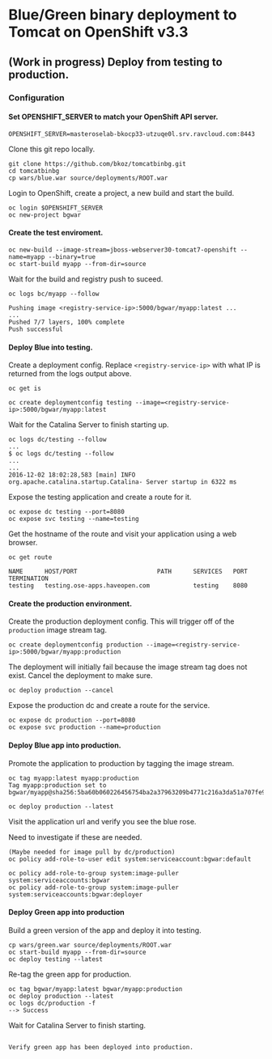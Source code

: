 # Blue/Green binary deployment to Tomcat on OpenShift v3.3

## (Work in progress) Deploy from testing to production.

### Configuration

#### Set OPENSHIFT_SERVER to match your OpenShift API server.

```
OPENSHIFT_SERVER=masteroselab-bkocp33-utzuqe0l.srv.ravcloud.com:8443
```
Clone this git repo locally.

```
git clone https://github.com/bkoz/tomcatbinbg.git
cd tomcatbinbg
cp wars/blue.war source/deployments/ROOT.war
```
Login to OpenShift, create a project, a new build and start the build.

```
oc login $OPENSHIFT_SERVER
oc new-project bgwar
```

#### Create the test enviroment.
```
oc new-build --image-stream=jboss-webserver30-tomcat7-openshift --name=myapp --binary=true
oc start-build myapp --from-dir=source
```

Wait for the build and registry push to suceed.

`oc logs bc/myapp --follow`

```
Pushing image <registry-service-ip>:5000/bgwar/myapp:latest ...
...
Pushed 7/7 layers, 100% complete
Push successful
```
#### Deploy Blue into testing.

Create a deployment config. Replace `<registry-service-ip>`
with what IP is returned from the logs output above.

```
oc get is

oc create deploymentconfig testing --image=<registry-service-ip>:5000/bgwar/myapp:latest
```

Wait for the Catalina Server to finish starting up.

```
oc logs dc/testing --follow
...
$ oc logs dc/testing --follow
...
...
2016-12-02 18:02:28,583 [main] INFO  org.apache.catalina.startup.Catalina- Server startup in 6322 ms
```

Expose the testing application and create a route for it.

```
oc expose dc testing --port=8080
oc expose svc testing --name=testing 
```
Get the hostname of the route and visit your application using a web browser.

```
oc get route
```
```
NAME      HOST/PORT                      PATH      SERVICES   PORT      TERMINATION
testing   testing.ose-apps.haveopen.com            testing    8080      
```

#### Create the production environment.

Create the production deployment config. This will trigger off of the `production` image stream tag. 

```
oc create deploymentconfig production --image=<registry-service-ip>:5000/bgwar/myapp:production
```
The deployment will initially fail because the image stream tag does not exist. Cancel the deployment 
to make sure.
```
oc deploy production --cancel
```

Expose the production dc and create a route for the service.

```
oc expose dc production --port=8080
oc expose svc production --name=production 
```
#### Deploy Blue app into production.

Promote the application to production by tagging the image stream.
```
oc tag myapp:latest myapp:production
Tag myapp:production set to bgwar/myapp@sha256:5ba60b060226456754ba2a37963209b4771c216a3da51a707fe919c620d999f8.

oc deploy production --latest
```
Visit the application url and verify you see the blue rose.

Need to investigate if these are needed.

```
(Maybe needed for image pull by dc/production)
oc policy add-role-to-user edit system:serviceaccount:bgwar:default

oc policy add-role-to-group system:image-puller system:serviceaccounts:bgwar
oc policy add-role-to-group system:image-puller system:serviceaccounts:bgwar:deployer
```

#### Deploy Green app into production

Build a green version of the app and deploy it into testing.

```
cp wars/green.war source/deployments/ROOT.war 
oc start-build myapp --from-dir=source
oc deploy testing --latest
```

Re-tag the green app for production.
```
oc tag bgwar/myapp:latest bgwar/myapp:production
oc deploy production --latest
oc logs dc/production -f
--> Success
```
Wait for Catalina Server to finish starting.

```

Verify green app has been deployed into production.
